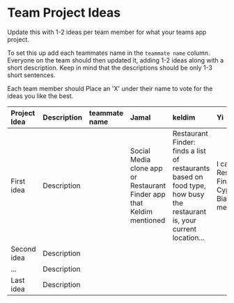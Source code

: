 # Team Project Ideas

Update this with 1-2 ideas per team member for what your teams app project.

To set this up add each teammates name in the `teammate name` column. Everyone
on the team should then updated it, adding 1-2 ideas along with a short 
description. Keep in mind that the descriptions should be only 1-3 short
sentences. 

Each team member should Place an 'X' under their name to vote for the ideas 
you like the best.

| Project Idea | Description | teammate name | Jamal | keldim | Yi | teammate name | teammate name |
| :--- | :--- | :--- | :--- | :--- | :--- | :--- | :--- |
| First idea | Description | | Social Media clone app or Restaurant Finder app that Keldim mentioned  | Restaurant Finder: finds a list of restaurants based on food type, how busy the restaurant is, your current location... | I can do Restaurant Finder or Cypto app Bianca mentioned | | |
| Second idea | Description | | | | | | |
| ... | Description | | | | | | |
| Last idea | Description | | | | | | |

